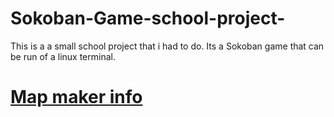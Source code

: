 # Sokoban-Game-school-project-
This is a a small school project that i had to do. Its a Sokoban game that can be run of a linux terminal.

# [Map maker info](MapMakerInfo.md)
